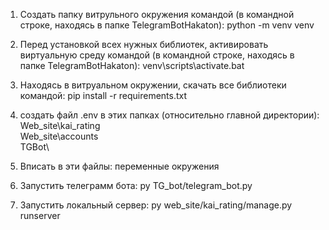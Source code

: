1) Создать папку витрульного окружения командой
(в командной строке, находясь в папке TelegramBotHakaton):
python -m venv venv


2) Перед установкой всех нужных библиотек, активировать виртуальную среду командой
(в командной строке, находясь в папке TelegramBotHakaton):
venv\scripts\activate.bat


3) Находясь в витруальном окружении, скачать все библиотеки командой:
pip install -r requirements.txt


4) создать файл .env в этих папках (относительно главной директории):
Web_site\kai_rating\
Web_site\accounts\
TGBot\


5) Вписать в эти файлы:
переменные окружения

 
6) Запустить телеграмм бота:
py TG_bot/telegram_bot.py


7) Запустить локальный сервер:
py web_site/kai_rating/manage.py runserver



